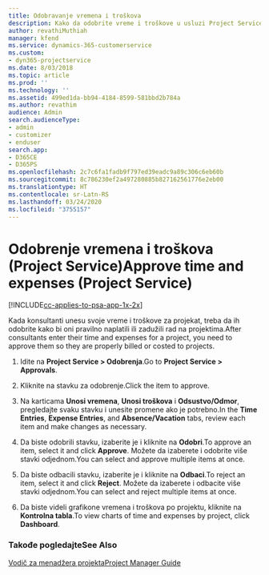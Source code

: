 ```yaml
---
title: Odobravanje vremena i troškova
description: Kako da odobrite vreme i troškove u usluzi Project Service
author: revathiMuthiah
manager: kfend
ms.service: dynamics-365-customerservice
ms.custom:
- dyn365-projectservice
ms.date: 8/03/2018
ms.topic: article
ms.prod: ''
ms.technology: ''
ms.assetid: 499ed1da-bb94-4184-8599-581bbd2b784a
ms.author: revathim
audience: Admin
search.audienceType:
- admin
- customizer
- enduser
search.app:
- D365CE
- D365PS
ms.openlocfilehash: 2c7c6fa1fadb9f797ed39eadc9a89c306c6eb60b
ms.sourcegitcommit: 8c786230ef2a497280885b827162561776e2eb00
ms.translationtype: HT
ms.contentlocale: sr-Latn-RS
ms.lasthandoff: 03/24/2020
ms.locfileid: "3755157"
---
```

# <a name="approve-time-and-expenses-project-service"></a><span data-ttu-id="27904-103">Odobrenje vremena i troškova (Project Service)</span><span class="sxs-lookup"><span data-stu-id="27904-103">Approve time and expenses (Project Service)</span></span>

[!INCLUDE[cc-applies-to-psa-app-1x-2x](../includes/cc-applies-to-psa-app-1x-2x.md)]

<span data-ttu-id="27904-104">Kada konsultanti unesu svoje vreme i troškove za projekat, treba da ih odobrite kako bi oni pravilno naplatili ili zadužili rad na projektima.</span><span class="sxs-lookup"><span data-stu-id="27904-104">After consultants enter their time and expenses for a project, you need to approve them so they are properly billed or costed to projects.</span></span>  
  
1.  <span data-ttu-id="27904-105">Idite na **Project Service > Odobrenja**.</span><span class="sxs-lookup"><span data-stu-id="27904-105">Go to **Project Service > Approvals**.</span></span>  
  
2.  <span data-ttu-id="27904-106">Kliknite na stavku za odobrenje.</span><span class="sxs-lookup"><span data-stu-id="27904-106">Click the item to approve.</span></span>  
  
3.  <span data-ttu-id="27904-107">Na karticama **Unosi vremena**, **Unosi troškova** i **Odsustvo/Odmor**, pregledajte svaku stavku i unesite promene ako je potrebno.</span><span class="sxs-lookup"><span data-stu-id="27904-107">In the **Time Entries**, **Expense Entries**, and **Absence/Vacation** tabs, review each item and make changes as necessary.</span></span>  
  
4.  <span data-ttu-id="27904-108">Da biste odobrili stavku, izaberite je i kliknite na **Odobri**.</span><span class="sxs-lookup"><span data-stu-id="27904-108">To approve an item, select it and click **Approve**.</span></span> <span data-ttu-id="27904-109">Možete da izaberete i odobrite više stavki odjednom.</span><span class="sxs-lookup"><span data-stu-id="27904-109">You can select and approve multiple items at once.</span></span>  
  
5.  <span data-ttu-id="27904-110">Da biste odbacili stavku, izaberite je i kliknite na **Odbaci**.</span><span class="sxs-lookup"><span data-stu-id="27904-110">To reject an item, select it and click **Reject**.</span></span> <span data-ttu-id="27904-111">Možete da izaberete i odbacite više stavki odjednom.</span><span class="sxs-lookup"><span data-stu-id="27904-111">You can select and reject multiple items at once.</span></span>  
  
6.  <span data-ttu-id="27904-112">Da biste videli grafikone vremena i troškova po projektu, kliknite na **Kontrolna tabla**.</span><span class="sxs-lookup"><span data-stu-id="27904-112">To view charts of time and expenses by project, click **Dashboard**.</span></span>  
  
### <a name="see-also"></a><span data-ttu-id="27904-113">Takođe pogledajte</span><span class="sxs-lookup"><span data-stu-id="27904-113">See Also</span></span>  
 [<span data-ttu-id="27904-114">Vodič za menadžera projekta</span><span class="sxs-lookup"><span data-stu-id="27904-114">Project Manager Guide</span></span>](../project-service/project-manager-guide.md)
